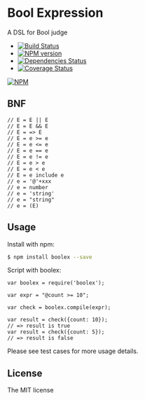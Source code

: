 # Bool Expression

A DSL for Bool judge

- [![Build Status](https://secure.travis-ci.org/JacksonTian/boolex.png)](http://travis-ci.org/JacksonTian/boolex)
- [![NPM version](https://badge.fury.io/js/boolex.png)](http://badge.fury.io/js/boolex)
- [![Dependencies Status](https://david-dm.org/JacksonTian/boolex.png)](https://david-dm.org/JacksonTian/boolex)
- [![Coverage Status](https://coveralls.io/repos/JacksonTian/boolex/badge.png)](https://coveralls.io/r/JacksonTian/boolex)

[![NPM](https://nodei.co/npm/boolex.png?downloads=true&stars=true)](https://nodei.co/npm/boolex)

## BNF

```
// E = E || E
// E = E && E
// E = => E
// E = e >= e
// E = e <= e
// E = e == e
// E = e != e
// E = e > e
// E = e < e
// E = e include e
// e = '@'+xxx
// e = number
// e = 'string'
// e = "string"
// e = (E)
```

## Usage
Install with npm:

```sh
$ npm install boolex --save
```

Script with boolex:

```
var boolex = require('boolex');

var expr = "@count >= 10";

var check = boolex.compile(expr);

var result = check({count: 10});
// => result is true
var result = check({count: 5});
// => result is false
```

Please see test cases for more usage details.

## License
The MIT license

